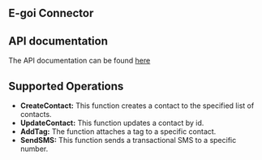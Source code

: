 ﻿## E-goi Connector

## API documentation
The API documentation can be found [here](https://developers.e-goi.com/api/v3)


## Supported Operations

 - **CreateContact:** This function creates a contact to  the specified list of contacts.
 - **UpdateContact:** This function updates a contact by id.
 - **AddTag:** The function attaches a tag to a specific contact.
 - **SendSMS:** This function sends a transactional SMS to a specific number.
